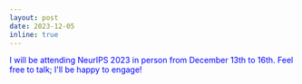 ```yaml
---
layout: post
date: 2023-12-05
inline: true
---
```

<span style="color: blue;">I will be attending NeurIPS 2023 in person from December 13th to 16th. Feel free to talk; I'll be happy to engage!</span>
